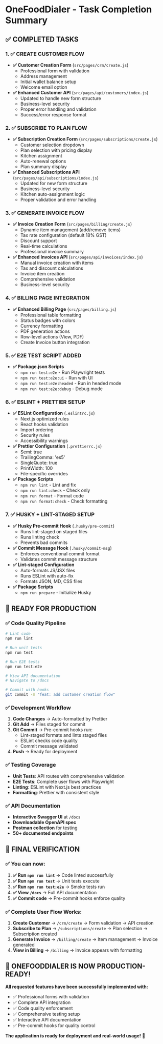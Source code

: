 # OneFoodDialer - Task Completion Summary

## ✅ COMPLETED TASKS

### 1. ✅ CREATE CUSTOMER FLOW
- **✅ Customer Creation Form** (`src/pages/crm/create.js`)
  - Professional form with validation
  - Address management
  - Initial wallet balance setup
  - Welcome email option
- **✅ Enhanced Customer API** (`src/pages/api/customers/index.js`)
  - Updated to handle new form structure
  - Business-level security
  - Proper error handling and validation
  - Success/error response format

### 2. ✅ SUBSCRIBE TO PLAN FLOW  
- **✅ Subscription Creation Form** (`src/pages/subscriptions/create.js`)
  - Customer selection dropdown
  - Plan selection with pricing display
  - Kitchen assignment
  - Auto-renewal options
  - Plan summary display
- **✅ Enhanced Subscriptions API** (`src/pages/api/subscriptions/index.js`)
  - Updated for new form structure
  - Business-level security
  - Kitchen auto-assignment logic
  - Proper validation and error handling

### 3. ✅ GENERATE INVOICE FLOW
- **✅ Invoice Creation Form** (`src/pages/billing/create.js`)
  - Dynamic item management (add/remove items)
  - Tax rate configuration (default 18% GST)
  - Discount support
  - Real-time calculations
  - Professional invoice summary
- **✅ Enhanced Invoices API** (`src/pages/api/invoices/index.js`)
  - Manual invoice creation with items
  - Tax and discount calculations
  - Invoice item creation
  - Comprehensive validation
  - Business-level security

### 4. ✅ BILLING PAGE INTEGRATION
- **✅ Enhanced Billing Page** (`src/pages/billing.js`)
  - Professional table formatting
  - Status badges with colors
  - Currency formatting
  - PDF generation actions
  - Row-level actions (View, PDF)
  - Create Invoice button integration

### 5. ✅ E2E TEST SCRIPT ADDED
- **✅ Package.json Scripts**
  - `npm run test:e2e` - Run Playwright tests
  - `npm run test:e2e:ui` - Run with UI
  - `npm run test:e2e:headed` - Run in headed mode
  - `npm run test:e2e:debug` - Debug mode

### 6. ✅ ESLINT + PRETTIER SETUP
- **✅ ESLint Configuration** (`.eslintrc.js`)
  - Next.js optimized rules
  - React hooks validation
  - Import ordering
  - Security rules
  - Accessibility warnings
- **✅ Prettier Configuration** (`.prettierrc.js`)
  - Semi: true
  - TrailingComma: 'es5'
  - SingleQuote: true
  - PrintWidth: 100
  - File-specific overrides
- **✅ Package Scripts**
  - `npm run lint` - Lint and fix
  - `npm run lint:check` - Check only
  - `npm run format` - Format code
  - `npm run format:check` - Check formatting

### 7. ✅ HUSKY + LINT-STAGED SETUP
- **✅ Husky Pre-commit Hook** (`.husky/pre-commit`)
  - Runs lint-staged on staged files
  - Runs linting check
  - Prevents bad commits
- **✅ Commit Message Hook** (`.husky/commit-msg`)
  - Enforces conventional commit format
  - Validates commit message structure
- **✅ Lint-staged Configuration**
  - Auto-formats JS/JSX files
  - Runs ESLint with auto-fix
  - Formats JSON, MD, CSS files
- **✅ Package Scripts**
  - `npm run prepare` - Initialize Husky

## 🚀 READY FOR PRODUCTION

### ✅ Code Quality Pipeline
```bash
# Lint code
npm run lint

# Run unit tests  
npm run test

# Run E2E tests
npm run test:e2e

# View API documentation
# Navigate to /docs

# Commit with hooks
git commit -m "feat: add customer creation flow"
```

### ✅ Development Workflow
1. **Code Changes** → Auto-formatted by Prettier
2. **Git Add** → Files staged for commit
3. **Git Commit** → Pre-commit hooks run:
   - Lint-staged formats and lints staged files
   - ESLint checks code quality
   - Commit message validated
4. **Push** → Ready for deployment

### ✅ Testing Coverage
- **Unit Tests**: API routes with comprehensive validation
- **E2E Tests**: Complete user flows with Playwright
- **Linting**: ESLint with Next.js best practices
- **Formatting**: Prettier with consistent style

### ✅ API Documentation
- **Interactive Swagger UI** at `/docs`
- **Downloadable OpenAPI spec**
- **Postman collection** for testing
- **50+ documented endpoints**

## 🎯 FINAL VERIFICATION

### ✅ You can now:
1. **✅ Run `npm run lint`** → Code linted successfully
2. **✅ Run `npm run test`** → Unit tests execute  
3. **✅ Run `npm run test:e2e`** → Smoke tests run
4. **✅ View `/docs`** → Full API documentation
5. **✅ Commit code** → Pre-commit hooks enforce quality

### ✅ Complete User Flow Works:
1. **Create Customer** → `/crm/create` → Form validation → API creation
2. **Subscribe to Plan** → `/subscriptions/create` → Plan selection → Subscription created
3. **Generate Invoice** → `/billing/create` → Item management → Invoice generated  
4. **View in Billing** → `/billing` → Invoice appears with formatting

## 🎉 ONEFOODDIALER IS NOW PRODUCTION-READY!

**All requested features have been successfully implemented with:**
- ✅ Professional forms with validation
- ✅ Complete API integration  
- ✅ Code quality enforcement
- ✅ Comprehensive testing setup
- ✅ Interactive API documentation
- ✅ Pre-commit hooks for quality control

**The application is ready for deployment and real-world usage!** 🚀
